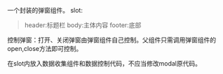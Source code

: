 一个封装的弹窗组件。
slot:
>header:标题栏
>body:主体内容
>footer:底部

控制弹窗：打开、关闭弹窗由弹窗组件自己控制。父组件只需调用弹窗组件的open,close方法即可控制。

在slot内放入数据收集组件和数据控制代码，不应当修改modal原代码。

